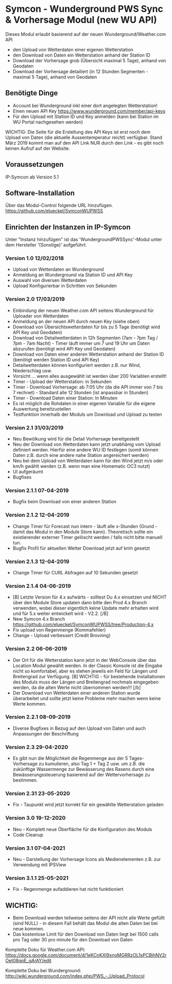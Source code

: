 # Symcon - Wunderground PWS Sync & Vorhersage Modul (new WU API)

Dieses Modul erlaubt basierend auf der neuen Wunderground/Weather.com API

* den Upload von Wetterdaten einer eigenen Wetterstation
* den Download von Daten ein Wetterstation anhand der Station ID
* Download der Vorhersage grob (Übersicht maximal 5 Tage), anhand von Geodaten
* Download der Vorhersage detailiert (in 12 Stunden Segmenten - maximal 5 Tage), anhand von Geodaten

## Benötigte Dinge
- Account bei Wunderground inkl einer dort angelegten Wetterstation!
- Einen neuen API Key https://www.wunderground.com/member/api-keys
- Für den Upload mit Station ID und Key anmelden (kann bei Station im WU Portal nachgesehen werden)

WICHTIG: Die Seite für die Erstellung des API Keys ist erst noch dem Upload von Daten (die aktuelle Aussentemperatur reicht) verfügbar. Stand März 2019 kommt man auf den API Link NUR durch den Link - es gibt noch keinen Aufruf auf der Website.

## Voraussetzungen
IP-Symcon ab Version 5.1

## Software-Installation
Über das Modul-Control folgende URL hinzufügen.
https://github.com/elueckel/SymconWUPWSS

## Einrichten der Instanzen in IP-Symcon
Unter "Instanz hinzufügen" ist das 'WundergroundPWSSync'-Modul unter dem Hersteller '(Sonstige)' aufgeführt.

### Version 1.0 12/02/2018
* Upload von Wetterdaten an Wunderground
* Anmeldung an Wunderground via Station ID und API Key
* Auswahl von diversen Wetterdaten
* Upload Konfigurierbar in Schritten von Sekunden

### Version 2.0 17/03/2019
* Einbindung der neuen Weather.com API seitens Wunderground für Uploader von Wetterdaten
* Anmeldung an der neuen API durch neuen Key (siehe oben)
* Download von Übersichtswetterdaten für bis zu 5 Tage (benötigt wird API Key und Geodaten)
* Download von Detailwetterdaten in 12h Segmenten (7am - 7pm Tag / 7pm - 7am Nacht) - Timer läuft immer um 7 und 19 Uhr um Daten abzurufen (benötigt wird API Key und Geodaten)
* Download von Daten einer anderen Wetterstation anhand der Station ID (benötigt werden Station ID und API Key)
* Detailwetterdaten können konfiguriert werden z.B. nur Wind, Niederschlag usw.
* Vorsicht ... wenn alles ausgewählt ist werden über 200 Variablen erstellt!
* Timer - Upload der Wetterstation: in Sekunden
* Timer - Download Vorhersage: ab 7:05 Uhr (da die API immer von 7 bis 7 rechnet) - Standard alle 12 Stunden (ist anpassbar in Stunden)
* Timer - Download Daten einer Station: In Minuten
* Es ist möglich die Rohdaten in einer eigenen Variable für die eigene Auswertung bereitzustellen
* Testfunktion innerhalb der Moduls um Download und Upload zu testen

### Version 2.1 31/03/2019
* Neu Bewölkung wird für die Detail Vorhersage bereitgestellt
* Neu der Download von Wetterdaten kann jetzt unabhänig vom Upload definiert werden. Hierfür eine andere WU ID festlegen (somit können Daten z.B. durch eine andere nahe Station angereichert werden)
* Neu bei dem Upload von Wetterdaten kann für den Wind jetzt m/s oder km/h gwählt werden (z.B. wenn man eine Homematic OC3 nutzt)
* UI aufgeräumt
* Bugfixes

### Version 2.1.1 07-04-2019
* Bugfix beim Download von einer anderen Station

### Version 2.1.2 12-04-2019
* Change Timer für Forecast nun intern - läuft alle x-Stunden (Grund - damit das Modul in den Module Store kann). Theoretisch sollte ein existierender  externer Timer gelöscht werden / falls nicht bitte manuell tun.
* Bugfix Profil für aktuellen Wetter Download jetzt auf kmh gesetzt

### Version 2.1.3 12-04-2019
* Change Timer für CURL Abfragen auf 10 Sekunden gesetzt

### Version 2.1.4 04-06-2019
* [B] Letzte Version für 4.x aufwärts - solltest Du 4.x einsetzen und NICHT über den Module Store updaten dann bitte den Prod 4.x Branch verwenden, wobei dieser eigentlich keine Update mehr erhalten wird und für 5.x weiter entwickelt wird - V2.2. [/B]
* New Symcon 4.x Branch https://github.com/elueckel/SymconWUPWSS/tree/Production-4.x
* Fix upload von Regenmenge (Kommafehler)
* Change - Upload verbessert (Credit Brovning)

### Version 2.2 06-06-2019
* Der Ort für die Wetterstation kann jetzt in der WebConsole über das Location Modul gewählt werden. In der Classic Konsole ist die Eingabe nicht so komfortabel, aber es stehen jeweils ein Feld für Längen und Breitengrad zur Verfügung. [B] WICHTIG - für bestehende Installationen des Moduls muss der Längen und Breitengrad nochmals eingegeben werden, da die alten Werte nicht übernommen werden!!! [/b]
* Der Download von Wetterdaten einer anderen Station wurde überarbeitet und sollte jetzt keine Probleme mehr machen wenn keine Werte kommen.

### Version 2.2.1 08-09-2019
* Diverse Bugfixes in Bezug auf den Upload von Daten und auch Anpassungen der Beschriftung

### Version 2.3 29-04-2020
* Es gibt nun die Möglichkeit die Regenmenge aus der 5 Tages-Vorhersage zu kumulieren, also Tag 1 + Tag 2 usw. um z.B. die zukünftige Wassermenge zur Bewässerung des Rasens durch eine Bewässerungssteuerung basierend auf der Wettervorhersage zu bestimmen.

### Version 2.31 23-05-2020
* Fix - Taupunkt wird jetzt korrekt für ein gewählte Wetterstation geladen

### Version 3.0 19-12-2020
* Neu - Komplett neue Öberfläche für die Konfiguration des Moduls
* Code Cleanup 

### Version 3.1 07-04-2021
* Neu - Darstellung der Vorhersage Icons als Medienelementen z.B. zur Verwendung mit IPSView

### Version 3.1.1 25-05-2021
* Fix - Regenmenge aufaddieren hat nicht funktioniert

## WICHTIG:
* Beim Download werden teilweise seitens der API nicht alle Werte gefüllt (sind NULL) - in diesem Fall behält das Modul die alten Daten bei bei neue kommen.
* Das kostenlose Limit für den Download von Daten liegt bei 1500 calls pro Tag oder 30 pro minute für den Download von Daten

Komplette Doku für Weather.com API: https://docs.google.com/document/d/1eKCnKXI9xnoMGRRzOL1xPCBihNV2rOet08qpE_gArAY/edit

Komplette Doku bei Wunderground: http://wiki.wunderground.com/index.php/PWS_-_Upload_Protocol
